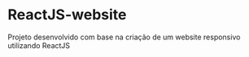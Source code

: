# ReactJS-website

Projeto desenvolvido com base na criação de um website responsivo utilizando ReactJS
